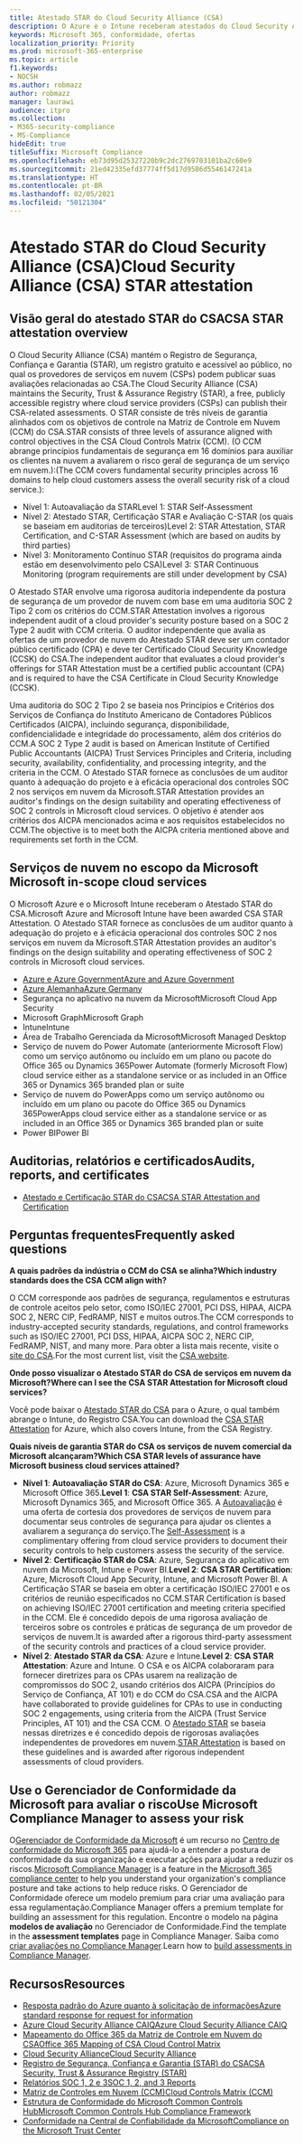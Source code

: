 ```yaml
---
title: Atestado STAR do Cloud Security Alliance (CSA)
description: O Azure e o Intune receberam atestados do Cloud Security Alliance, com base em uma auditoria independente.
keywords: Microsoft 365, conformidade, ofertas
localization_priority: Priority
ms.prod: microsoft-365-enterprise
ms.topic: article
f1.keywords:
- NOCSH
ms.author: robmazz
author: robmazz
manager: laurawi
audience: itpro
ms.collection:
- M365-security-compliance
- MS-Compliance
hideEdit: true
titleSuffix: Microsoft Compliance
ms.openlocfilehash: eb73d95d25327220b9c2dc2769703101ba2c60e9
ms.sourcegitcommit: 21ed42335efd37774ff5d17d9586d5546147241a
ms.translationtype: HT
ms.contentlocale: pt-BR
ms.lasthandoff: 02/05/2021
ms.locfileid: "50121304"
---
```

# <a name="cloud-security-alliance-csa-star-attestation"></a><span data-ttu-id="f5b12-104">Atestado STAR do Cloud Security Alliance (CSA)</span><span class="sxs-lookup"><span data-stu-id="f5b12-104">Cloud Security Alliance (CSA) STAR attestation</span></span>

## <a name="csa-star-attestation-overview"></a><span data-ttu-id="f5b12-105">Visão geral do atestado STAR do CSA</span><span class="sxs-lookup"><span data-stu-id="f5b12-105">CSA STAR attestation overview</span></span>

<span data-ttu-id="f5b12-106">O Cloud Security Alliance (CSA) mantém o Registro de Segurança, Confiança e Garantia (STAR), um registro gratuito e acessível ao público, no qual os provedores de serviços em nuvem (CSPs) podem publicar suas avaliações relacionadas ao CSA.</span><span class="sxs-lookup"><span data-stu-id="f5b12-106">The Cloud Security Alliance (CSA) maintains the Security, Trust & Assurance Registry (STAR), a free, publicly accessible registry where cloud service providers (CSPs) can publish their CSA-related assessments.</span></span> <span data-ttu-id="f5b12-107">O STAR consiste de três níveis de garantia alinhados com os objetivos de controle na Matriz de Controle em Nuvem (CCM) do CSA.</span><span class="sxs-lookup"><span data-stu-id="f5b12-107">STAR consists of three levels of assurance aligned with control objectives in the CSA Cloud Controls Matrix (CCM).</span></span> <span data-ttu-id="f5b12-108">(O CCM abrange princípios fundamentais de segurança em 16 domínios para auxiliar os clientes na nuvem a avaliarem o risco geral de segurança de um serviço em nuvem.):</span><span class="sxs-lookup"><span data-stu-id="f5b12-108">(The CCM covers fundamental security principles across 16 domains to help cloud customers assess the overall security risk of a cloud service.):</span></span>

- <span data-ttu-id="f5b12-109">Nível 1: Autoavaliação da STAR</span><span class="sxs-lookup"><span data-stu-id="f5b12-109">Level 1: STAR Self-Assessment</span></span>
- <span data-ttu-id="f5b12-110">Nível 2: Atestado STAR, Certificação STAR e Avaliação C-STAR (os quais se baseiam em auditorias de terceiros)</span><span class="sxs-lookup"><span data-stu-id="f5b12-110">Level 2: STAR Attestation, STAR Certification, and C-STAR Assessment (which are based on audits by third parties)</span></span>
- <span data-ttu-id="f5b12-111">Nível 3: Monitoramento Contínuo STAR (requisitos do programa ainda estão em desenvolvimento pelo CSA)</span><span class="sxs-lookup"><span data-stu-id="f5b12-111">Level 3: STAR Continuous Monitoring (program requirements are still under development by CSA)</span></span>

<span data-ttu-id="f5b12-112">O Atestado STAR envolve uma rigorosa auditoria independente da postura de segurança de um provedor de nuvem com base em uma auditoria SOC 2 Tipo 2 com os critérios do CCM.</span><span class="sxs-lookup"><span data-stu-id="f5b12-112">STAR Attestation involves a rigorous independent audit of a cloud provider's security posture based on a SOC 2 Type 2 audit with CCM criteria.</span></span> <span data-ttu-id="f5b12-113">O auditor independente que avalia as ofertas de um provedor de nuvem do Atestado STAR deve ser um contador público certificado (CPA) e deve ter Certificado Cloud Security Knowledge (CCSK) do CSA.</span><span class="sxs-lookup"><span data-stu-id="f5b12-113">The independent auditor that evaluates a cloud provider's offerings for STAR Attestation must be a certified public accountant (CPA) and is required to have the CSA Certificate in Cloud Security Knowledge (CCSK).</span></span>  
  
<span data-ttu-id="f5b12-114">Uma auditoria do SOC 2 Tipo 2 se baseia nos Princípios e Critérios dos Serviços de Confiança do Instituto Americano de Contadores Públicos Certificados (AICPA), incluindo segurança, disponibilidade, confidencialidade e integridade do processamento, além dos critérios do CCM.</span><span class="sxs-lookup"><span data-stu-id="f5b12-114">A SOC 2 Type 2 audit is based on American Institute of Certified Public Accountants (AICPA) Trust Services Principles and Criteria, including security, availability, confidentiality, and processing integrity, and the criteria in the CCM.</span></span> <span data-ttu-id="f5b12-115">O Atestado STAR fornece as conclusões de um auditor quanto à adequação do projeto e à eficácia operacional dos controles SOC 2 nos serviços em nuvem da Microsoft.</span><span class="sxs-lookup"><span data-stu-id="f5b12-115">STAR Attestation provides an auditor's findings on the design suitability and operating effectiveness of SOC 2 controls in Microsoft cloud services.</span></span> <span data-ttu-id="f5b12-116">O objetivo é atender aos critérios dos AICPA mencionados acima e aos requisitos estabelecidos no CCM.</span><span class="sxs-lookup"><span data-stu-id="f5b12-116">The objective is to meet both the AICPA criteria mentioned above and requirements set forth in the CCM.</span></span>

## <a name="microsoft-in-scope-cloud-services"></a><span data-ttu-id="f5b12-117">Serviços de nuvem no escopo da Microsoft </span><span class="sxs-lookup"><span data-stu-id="f5b12-117">Microsoft in-scope cloud services</span></span>

<span data-ttu-id="f5b12-118">O Microsoft Azure e o Microsoft Intune receberam o Atestado STAR do CSA.</span><span class="sxs-lookup"><span data-stu-id="f5b12-118">Microsoft Azure and Microsoft Intune have been awarded CSA STAR Attestation.</span></span> <span data-ttu-id="f5b12-119">O Atestado STAR fornece as conclusões de um auditor quanto à adequação do projeto e à eficácia operacional dos controles SOC 2 nos serviços em nuvem da Microsoft.</span><span class="sxs-lookup"><span data-stu-id="f5b12-119">STAR Attestation provides an auditor's findings on the design suitability and operating effectiveness of SOC 2 controls in Microsoft cloud services.</span></span>

- [<span data-ttu-id="f5b12-120">Azure e Azure Government</span><span class="sxs-lookup"><span data-stu-id="f5b12-120">Azure and Azure Government</span></span>](https://aka.ms/AzureCompliance)
- [<span data-ttu-id="f5b12-121">Azure Alemanha</span><span class="sxs-lookup"><span data-stu-id="f5b12-121">Azure Germany</span></span>](https://aka.ms/AzureCompliance)
- <span data-ttu-id="f5b12-122">Segurança no aplicativo na nuvem da Microsoft</span><span class="sxs-lookup"><span data-stu-id="f5b12-122">Microsoft Cloud App Security</span></span>
- <span data-ttu-id="f5b12-123">Microsoft Graph</span><span class="sxs-lookup"><span data-stu-id="f5b12-123">Microsoft Graph</span></span>
- <span data-ttu-id="f5b12-124">Intune</span><span class="sxs-lookup"><span data-stu-id="f5b12-124">Intune</span></span>
- <span data-ttu-id="f5b12-125">Área de Trabalho Gerenciada da Microsoft</span><span class="sxs-lookup"><span data-stu-id="f5b12-125">Microsoft Managed Desktop</span></span>
- <span data-ttu-id="f5b12-126">Serviço de nuvem do Power Automate (anteriormente Microsoft Flow) como um serviço autônomo ou incluído em um plano ou pacote do Office 365 ou Dynamics 365</span><span class="sxs-lookup"><span data-stu-id="f5b12-126">Power Automate (formerly Microsoft Flow) cloud service either as a standalone service or as included in an Office 365 or Dynamics 365 branded plan or suite</span></span>
- <span data-ttu-id="f5b12-127">Serviço de nuvem do PowerApps como um serviço autônomo ou incluído em um plano ou pacote do Office 365 ou Dynamics 365</span><span class="sxs-lookup"><span data-stu-id="f5b12-127">PowerApps cloud service either as a standalone service or as included in an Office 365 or Dynamics 365 branded plan or suite</span></span> 
- <span data-ttu-id="f5b12-128">Power BI</span><span class="sxs-lookup"><span data-stu-id="f5b12-128">Power BI</span></span>

## <a name="audits-reports-and-certificates"></a><span data-ttu-id="f5b12-129">Auditorias, relatórios e certificados</span><span class="sxs-lookup"><span data-stu-id="f5b12-129">Audits, reports, and certificates</span></span>

- [<span data-ttu-id="f5b12-130">Atestado e Certificação STAR do CSA</span><span class="sxs-lookup"><span data-stu-id="f5b12-130">CSA STAR Attestation and Certification</span></span>](https://cloudsecurityalliance.org/star/registry/microsoft/)

## <a name="frequently-asked-questions"></a><span data-ttu-id="f5b12-131">Perguntas frequentes</span><span class="sxs-lookup"><span data-stu-id="f5b12-131">Frequently asked questions</span></span>

<span data-ttu-id="f5b12-132">**A quais padrões da indústria o CCM do CSA se alinha?**</span><span class="sxs-lookup"><span data-stu-id="f5b12-132">**Which industry standards does the CSA CCM align with?**</span></span>

<span data-ttu-id="f5b12-133">O CCM corresponde aos padrões de segurança, regulamentos e estruturas de controle aceitos pelo setor, como ISO/IEC 27001, PCI DSS, HIPAA, AICPA SOC 2, NERC CIP, FedRAMP, NIST e muitos outros.</span><span class="sxs-lookup"><span data-stu-id="f5b12-133">The CCM corresponds to industry-accepted security standards, regulations, and control frameworks such as ISO/IEC 27001, PCI DSS, HIPAA, AICPA SOC 2, NERC CIP, FedRAMP, NIST, and many more.</span></span> <span data-ttu-id="f5b12-134">Para obter a lista mais recente, visite o [site do CSA](https://cloudsecurityalliance.org/).</span><span class="sxs-lookup"><span data-stu-id="f5b12-134">For the most current list, visit the [CSA website](https://cloudsecurityalliance.org/).</span></span>

<span data-ttu-id="f5b12-135">**Onde posso visualizar o Atestado STAR do CSA de serviços em nuvem da Microsoft?**</span><span class="sxs-lookup"><span data-stu-id="f5b12-135">**Where can I see the CSA STAR Attestation for Microsoft cloud services?**</span></span>

<span data-ttu-id="f5b12-136">Você pode baixar o [Atestado STAR do CSA](https://aka.ms/CSASTAR-Attestation) para o Azure, o qual também abrange o Intune, do Registro CSA.</span><span class="sxs-lookup"><span data-stu-id="f5b12-136">You can download the [CSA STAR Attestation](https://aka.ms/CSASTAR-Attestation) for Azure, which also covers Intune, from the CSA Registry.</span></span>

<span data-ttu-id="f5b12-137">**Quais níveis de garantia STAR do CSA os serviços de nuvem comercial da Microsoft alcançaram?**</span><span class="sxs-lookup"><span data-stu-id="f5b12-137">**Which CSA STAR levels of assurance have Microsoft business cloud services attained?**</span></span>

- <span data-ttu-id="f5b12-138">**Nível 1**: **Autoavaliação STAR do CSA**: Azure, Microsoft Dynamics 365 e Microsoft Office 365.</span><span class="sxs-lookup"><span data-stu-id="f5b12-138">**Level 1**: **CSA STAR Self-Assessment**: Azure, Microsoft Dynamics 365, and Microsoft Office 365.</span></span> <span data-ttu-id="f5b12-139">A [Autoavaliação](offering-csa-star-self-assessment.md) é uma oferta de cortesia dos provedores de serviços de nuvem para documentar seus controles de segurança para ajudar os clientes a avaliarem a segurança do serviço.</span><span class="sxs-lookup"><span data-stu-id="f5b12-139">The [Self-Assessment](offering-csa-star-self-assessment.md) is a complimentary offering from cloud service providers to document their security controls to help customers assess the security of the service.</span></span>
- <span data-ttu-id="f5b12-140">**Nível 2**: **Certificação STAR do CSA**: Azure, Segurança do aplicativo em nuvem da Microsoft, Intune e Power BI.</span><span class="sxs-lookup"><span data-stu-id="f5b12-140">**Level 2**: **CSA STAR Certification**: Azure, Microsoft Cloud App Security, Intune, and Microsoft Power BI.</span></span> <span data-ttu-id="f5b12-141">A Certificação STAR se baseia em obter a certificação ISO/IEC 27001 e os critérios de reunião especificados no CCM.</span><span class="sxs-lookup"><span data-stu-id="f5b12-141">STAR Certification is based on achieving ISO/IEC 27001 certification and meeting criteria specified in the CCM.</span></span> <span data-ttu-id="f5b12-142">Ele é concedido depois de uma rigorosa avaliação de terceiros sobre os controles e práticas de segurança de um provedor de serviços de nuvem.</span><span class="sxs-lookup"><span data-stu-id="f5b12-142">It is awarded after a rigorous third-party assessment of the security controls and practices of a cloud service provider.</span></span>
- <span data-ttu-id="f5b12-143">**Nível 2**: **Atestado STAR da CSA**: Azure e Intune.</span><span class="sxs-lookup"><span data-stu-id="f5b12-143">**Level 2**: **CSA STAR Attestation**: Azure and Intune.</span></span> <span data-ttu-id="f5b12-144">O CSA e os AICPA colaboraram para fornecer diretrizes para os CPAs usarem na realização de compromissos do SOC 2, usando critérios dos AICPA (Princípios do Serviço de Confiança, AT 101) e do CCM do CSA.</span><span class="sxs-lookup"><span data-stu-id="f5b12-144">CSA and the AICPA have collaborated to provide guidelines for CPAs to use in conducting SOC 2 engagements, using criteria from the AICPA (Trust Service Principles, AT 101) and the CSA CCM.</span></span> <span data-ttu-id="f5b12-145">O [Atestado STAR](offering-CSA-STAR-Attestation.md) se baseia nessas diretrizes e é concedido depois de rigorosas avaliações independentes de provedores em nuvem.</span><span class="sxs-lookup"><span data-stu-id="f5b12-145">[STAR Attestation](offering-CSA-STAR-Attestation.md) is based on these guidelines and is awarded after rigorous independent assessments of cloud providers.</span></span>

## <a name="use-microsoft-compliance-manager-to-assess-your-risk"></a><span data-ttu-id="f5b12-146">Use o Gerenciador de Conformidade da Microsoft para avaliar o risco</span><span class="sxs-lookup"><span data-stu-id="f5b12-146">Use Microsoft Compliance Manager to assess your risk</span></span>

<span data-ttu-id="f5b12-147">O[Gerenciador de Conformidade da Microsoft](/microsoft-365/compliance/compliance-manager) é um recurso no [Centro de conformidade do Microsoft 365](/microsoft-365/compliance/microsoft-365-compliance-center) para ajudá-lo a entender a postura de conformidade da sua organização e executar ações para ajudar a reduzir os riscos.</span><span class="sxs-lookup"><span data-stu-id="f5b12-147">[Microsoft Compliance Manager](/microsoft-365/compliance/compliance-manager) is a feature in the [Microsoft 365 compliance center](/microsoft-365/compliance/microsoft-365-compliance-center) to help you understand your organization's compliance posture and take actions to help reduce risks.</span></span> <span data-ttu-id="f5b12-148">O Gerenciador de Conformidade oferece um modelo premium para criar uma avaliação para essa regulamentação.</span><span class="sxs-lookup"><span data-stu-id="f5b12-148">Compliance Manager offers a premium template for building an assessment for this regulation.</span></span> <span data-ttu-id="f5b12-149">Encontre o modelo na página **modelos de avaliação** no Gerenciador de Conformidade.</span><span class="sxs-lookup"><span data-stu-id="f5b12-149">Find the template in the **assessment templates** page in Compliance Manager.</span></span> <span data-ttu-id="f5b12-150">Saiba como [criar avaliações no Compliance Manager](/microsoft-365/compliance/compliance-manager-assessments).</span><span class="sxs-lookup"><span data-stu-id="f5b12-150">Learn how to [build assessments in Compliance Manager](/microsoft-365/compliance/compliance-manager-assessments).</span></span>

## <a name="resources"></a><span data-ttu-id="f5b12-151">Recursos</span><span class="sxs-lookup"><span data-stu-id="f5b12-151">Resources</span></span>

- [<span data-ttu-id="f5b12-152">Resposta padrão do Azure quanto à solicitação de informações</span><span class="sxs-lookup"><span data-stu-id="f5b12-152">Azure standard response for request for information</span></span>](https://aka.ms/AzureStandardRequestForInformation)
- [<span data-ttu-id="f5b12-153">Azure Cloud Security Alliance CAIQ</span><span class="sxs-lookup"><span data-stu-id="f5b12-153">Azure Cloud Security Alliance CAIQ</span></span>](https://aka.ms/AzureCSACAIQ)
- [<span data-ttu-id="f5b12-154">Mapeamento do Office 365 da Matriz de Controle em Nuvem do CSA</span><span class="sxs-lookup"><span data-stu-id="f5b12-154">Office 365 Mapping of CSA Cloud Control Matrix</span></span>](https://aka.ms/Office365CSACloudControlMatrix)
- [<span data-ttu-id="f5b12-155">Cloud Security Alliance</span><span class="sxs-lookup"><span data-stu-id="f5b12-155">Cloud Security Alliance</span></span>](https://cloudsecurityalliance.org/)
- [<span data-ttu-id="f5b12-156">Registro de Segurança, Confiança e Garantia (STAR) do CSA</span><span class="sxs-lookup"><span data-stu-id="f5b12-156">CSA Security, Trust & Assurance Registry (STAR)</span></span>](https://cloudsecurityalliance.org/star/)
- [<span data-ttu-id="f5b12-157">Relatórios SOC 1, 2 e 3</span><span class="sxs-lookup"><span data-stu-id="f5b12-157">SOC 1, 2, and 3 Reports</span></span>](offering-soc.md)
- [<span data-ttu-id="f5b12-158">Matriz de Controles em Nuvem (CCM)</span><span class="sxs-lookup"><span data-stu-id="f5b12-158">Cloud Controls Matrix (CCM)</span></span>](https://cloudsecurityalliance.org/group/cloud-controls-matrix/)
- [<span data-ttu-id="f5b12-159">Estrutura de Conformidade do Microsoft Common Controls Hub</span><span class="sxs-lookup"><span data-stu-id="f5b12-159">Microsoft Common Controls Hub Compliance Framework</span></span>](https://www.microsoft.com/trust-center/compliance/compliance-overview)
- [<span data-ttu-id="f5b12-160">Conformidade na Central de Confiabilidade da Microsoft</span><span class="sxs-lookup"><span data-stu-id="f5b12-160">Compliance on the Microsoft Trust Center</span></span>](https://www.microsoft.com/trust-center/compliance/compliance-overview)
